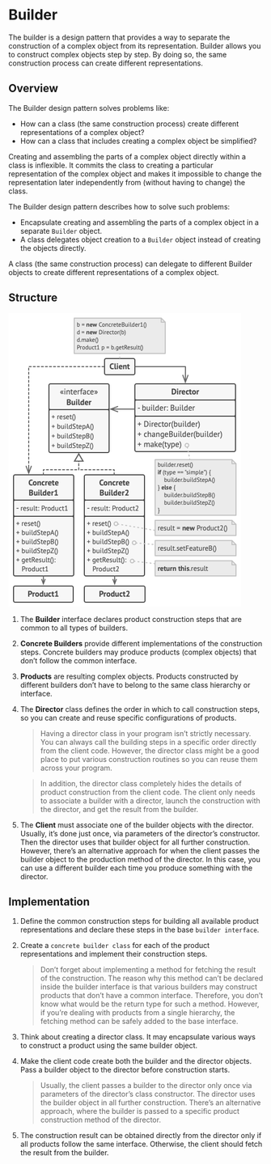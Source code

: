 # Builder
The builder is a design pattern that provides a way to separate the construction of a complex object from its representation. Builder allows you to construct complex objects step by step. By doing so, the same construction process can create different representations.

## Overview
The Builder design pattern solves problems like:

- How can a class (the same construction process) create different representations of a complex object?
- How can a class that includes creating a complex object be simplified?

Creating and assembling the parts of a complex object directly within a class is inflexible. It commits the class to creating a particular representation of the complex object and makes it impossible to change the representation later independently from (without having to change) the class.

The Builder design pattern describes how to solve such problems:

- Encapsulate creating and assembling the parts of a complex object in a separate `Builder` object.
- A class delegates object creation to a `Builder` object instead of creating the objects directly.

A class (the same construction process) can delegate to different Builder objects to create different representations of a complex object.

## Structure
![UML builder](UML-builder.png)
1. The **Builder** interface declares product construction steps that are common to all types of builders.
2. **Concrete Builders** provide different implementations of the construction steps. Concrete builders may produce products (complex objects) that don’t follow the common interface.
3. **Products** are resulting complex objects. Products constructed by different builders don’t have to belong to the same class hierarchy or interface.
4. The **Director** class defines the order in which to call construction steps, so you can create and reuse specific configurations of products.
   > Having a director class in your program isn’t strictly necessary. You can always call the building steps in a specific order directly from the client code. However, the director class might be a good place to put various construction routines so you can reuse them across your program.

   >In addition, the director class completely hides the details of product construction from the client code. The client only needs to associate a builder with a director, launch the construction with the director, and get the result from the builder.
5. The **Client** must associate one of the builder objects with the director. Usually, it’s done just once, via parameters of the director’s constructor. Then the director uses that builder object for all further construction. However, there’s an alternative approach for when the client passes the builder object to the production method of the director. In this case, you can use a different builder each time you produce something with the director.

## Implementation

1. Define the common construction steps for building all available product representations and declare these steps in the base `builder interface`.
2. Create a `concrete builder class` for each of the product representations and implement their construction steps.
   >Don’t forget about implementing a method for fetching the result of the construction. The reason why this method can’t be declared inside the builder interface is that various builders may construct products that don’t have a common interface. Therefore, you don’t know what would be the return type for such a method. However, if you’re dealing with products from a single hierarchy, the fetching method can be safely added to the base interface.

3. Think about creating a director class. It may encapsulate various ways to construct a product using the same builder object.
4. Make the client code create both the builder and the director objects. Pass a builder object to the director before construction starts.
   > Usually, the client passes a builder to the director only once via parameters of the director’s class constructor. The director uses the builder object in all further construction. There’s an alternative approach, where the builder is passed to a specific product construction method of the director.
5. The construction result can be obtained directly from the director only if all products follow the same interface. Otherwise, the client should fetch the result from the builder.